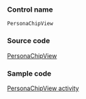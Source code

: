 ### Control name

`PersonaChipView`

### Source code

[PersonaChipView](https://github.com/OfficeDev/ui-fabric-android/blob/master/OfficeUIFabric/src/main/java/com/microsoft/officeuifabric/persona/PersonaChipView.kt)

### Sample code

[PersonaChipView activity](https://github.com/OfficeDev/ui-fabric-android/blob/master/OfficeUIFabric.Demo/src/main/java/com/microsoft/officeuifabricdemo/demos/PersonaChipViewActivity.kt)
